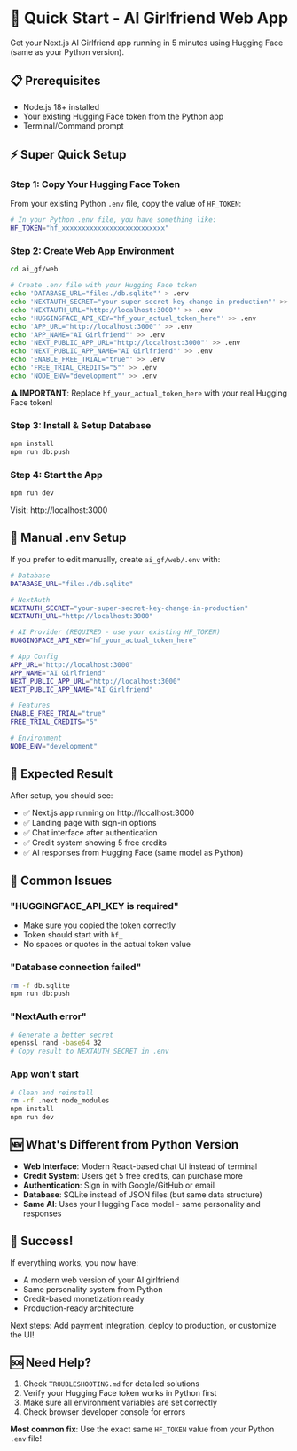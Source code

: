 # 🚀 Quick Start - AI Girlfriend Web App

Get your Next.js AI Girlfriend app running in 5 minutes using Hugging Face (same as your Python version).

## 📋 Prerequisites

- Node.js 18+ installed
- Your existing Hugging Face token from the Python app
- Terminal/Command prompt

## ⚡ Super Quick Setup

### Step 1: Copy Your Hugging Face Token
From your existing Python `.env` file, copy the value of `HF_TOKEN`:

```bash
# In your Python .env file, you have something like:
HF_TOKEN="hf_xxxxxxxxxxxxxxxxxxxxxxxxxx"
```

### Step 2: Create Web App Environment
```bash
cd ai_gf/web

# Create .env file with your Hugging Face token
echo 'DATABASE_URL="file:./db.sqlite"' > .env
echo 'NEXTAUTH_SECRET="your-super-secret-key-change-in-production"' >> .env
echo 'NEXTAUTH_URL="http://localhost:3000"' >> .env
echo 'HUGGINGFACE_API_KEY="hf_your_actual_token_here"' >> .env
echo 'APP_URL="http://localhost:3000"' >> .env
echo 'APP_NAME="AI Girlfriend"' >> .env
echo 'NEXT_PUBLIC_APP_URL="http://localhost:3000"' >> .env
echo 'NEXT_PUBLIC_APP_NAME="AI Girlfriend"' >> .env
echo 'ENABLE_FREE_TRIAL="true"' >> .env
echo 'FREE_TRIAL_CREDITS="5"' >> .env
echo 'NODE_ENV="development"' >> .env
```

**⚠️ IMPORTANT**: Replace `hf_your_actual_token_here` with your real Hugging Face token!

### Step 3: Install & Setup Database
```bash
npm install
npm run db:push
```

### Step 4: Start the App
```bash
npm run dev
```

Visit: http://localhost:3000

## 🔧 Manual .env Setup

If you prefer to edit manually, create `ai_gf/web/.env` with:

```bash
# Database
DATABASE_URL="file:./db.sqlite"

# NextAuth
NEXTAUTH_SECRET="your-super-secret-key-change-in-production"
NEXTAUTH_URL="http://localhost:3000"

# AI Provider (REQUIRED - use your existing HF_TOKEN)
HUGGINGFACE_API_KEY="hf_your_actual_token_here"

# App Config
APP_URL="http://localhost:3000"
APP_NAME="AI Girlfriend"
NEXT_PUBLIC_APP_URL="http://localhost:3000"
NEXT_PUBLIC_APP_NAME="AI Girlfriend"

# Features
ENABLE_FREE_TRIAL="true"
FREE_TRIAL_CREDITS="5"

# Environment
NODE_ENV="development"
```

## 🎯 Expected Result

After setup, you should see:
- ✅ Next.js app running on http://localhost:3000
- ✅ Landing page with sign-in options
- ✅ Chat interface after authentication
- ✅ Credit system showing 5 free credits
- ✅ AI responses from Hugging Face (same model as Python)

## 🚨 Common Issues

### "HUGGINGFACE_API_KEY is required"
- Make sure you copied the token correctly
- Token should start with `hf_`
- No spaces or quotes in the actual token value

### "Database connection failed"
```bash
rm -f db.sqlite
npm run db:push
```

### "NextAuth error"
```bash
# Generate a better secret
openssl rand -base64 32
# Copy result to NEXTAUTH_SECRET in .env
```

### App won't start
```bash
# Clean and reinstall
rm -rf .next node_modules
npm install
npm run dev
```

## 🆕 What's Different from Python Version

- **Web Interface**: Modern React-based chat UI instead of terminal
- **Credit System**: Users get 5 free credits, can purchase more
- **Authentication**: Sign in with Google/GitHub or email
- **Database**: SQLite instead of JSON files (but same data structure)
- **Same AI**: Uses your Hugging Face model - same personality and responses

## 🎉 Success!

If everything works, you now have:
- A modern web version of your AI girlfriend
- Same personality system from Python
- Credit-based monetization ready
- Production-ready architecture

Next steps: Add payment integration, deploy to production, or customize the UI!

## 🆘 Need Help?

1. Check `TROUBLESHOOTING.md` for detailed solutions
2. Verify your Hugging Face token works in Python first
3. Make sure all environment variables are set correctly
4. Check browser developer console for errors

**Most common fix**: Use the exact same `HF_TOKEN` value from your Python `.env` file!
